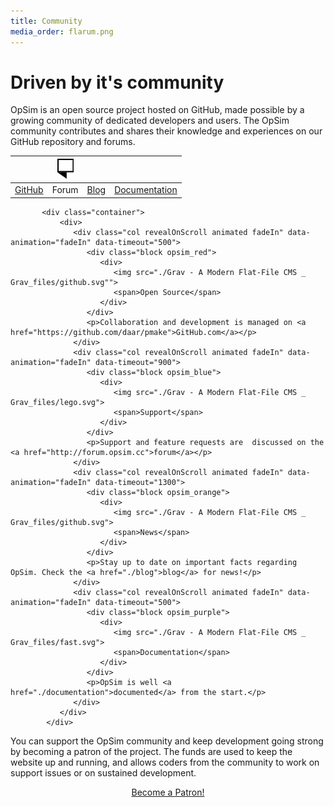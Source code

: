 ```yaml
---
title: Community
media_order: flarum.png
---
```


# Driven by it's community

OpSim is an open source project hosted on GitHub, made possible by a growing community of dedicated developers and users. The OpSim community contributes and shares their knowledge and experiences on our GitHub repository and forums.
   
| <i class="fa fa-github fa-2x"></i> | ![Forum](flarum.png) | <i class="fa fa-newspaper-o fa-2x" aria-hidden="true"></i> |  <i class="fa fa-file-text fa-2x" aria-hidden="true"></i> | 
|---|---|---|----|
| <a href="https://github.com/daar/pmake">GitHub</a> | Forum  | <a href="./blog">Blog</a> | <a href="./documentation">Documentation</a> |

           <div class="container">
               <div>
                  <div class="col revealOnScroll animated fadeIn" data-animation="fadeIn" data-timeout="500">
                     <div class="block opsim_red">
                        <div>
                           <img src="./Grav - A Modern Flat-File CMS _ Grav_files/github.svg"">
                           <span>Open Source</span>
                        </div>
                     </div>
                     <p>Collaboration and development is managed on <a href="https://github.com/daar/pmake">GitHub.com</a></p>
                  </div>
                  <div class="col revealOnScroll animated fadeIn" data-animation="fadeIn" data-timeout="900">
                     <div class="block opsim_blue">
                        <div>
                           <img src="./Grav - A Modern Flat-File CMS _ Grav_files/lego.svg">
                           <span>Support</span>
                        </div>
                     </div>
                     <p>Support and feature requests are  discussed on the <a href="http://forum.opsim.cc">forum</a></p>
                  </div>
                  <div class="col revealOnScroll animated fadeIn" data-animation="fadeIn" data-timeout="1300">
                     <div class="block opsim_orange">
                        <div>
                           <img src="./Grav - A Modern Flat-File CMS _ Grav_files/github.svg">
                           <span>News</span>
                        </div>
                     </div>
                     <p>Stay up to date on important facts regarding OpSim. Check the <a href="./blog">blog</a> for news!</p>
                  </div>
                  <div class="col revealOnScroll animated fadeIn" data-animation="fadeIn" data-timeout="500">
                     <div class="block opsim_purple">
                        <div>
                           <img src="./Grav - A Modern Flat-File CMS _ Grav_files/fast.svg">
                           <span>Documentation</span>
                        </div>
                     </div>
                     <p>OpSim is well <a href="./documentation">documented</a> from the start.</p>
                  </div>
               </div>
            </div>

You can support the OpSim community and keep development going strong by becoming a patron of the project. The funds are used to keep the website up and running, and allows coders from the community to work on support issues or on sustained development.

<center>
<a href="https://www.patreon.com/bePatron?u=9431000" data-patreon-widget-type="become-patron-button">Become a Patron!</a><script async src="https://c6.patreon.com/becomePatronButton.bundle.js"></script>
</center>